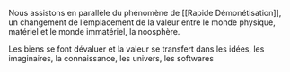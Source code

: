 Nous assistons en parallèle du phénomène de [[Rapide Démonétisation]], un changement de l’emplacement de la valeur entre le monde physique, matériel et le monde immatériel, la noosphère. 

Les biens se font dévaluer et la valeur se transfert dans les idées, les imaginaires, la connaissance, les univers, les softwares